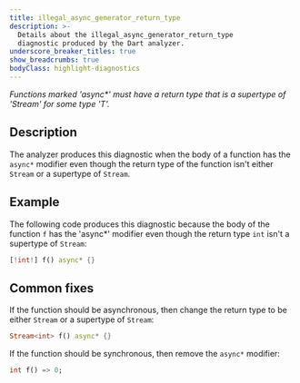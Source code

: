 ```yaml
---
title: illegal_async_generator_return_type
description: >-
  Details about the illegal_async_generator_return_type
  diagnostic produced by the Dart analyzer.
underscore_breaker_titles: true
show_breadcrumbs: true
bodyClass: highlight-diagnostics
---
```


_Functions marked 'async*' must have a return type that is a supertype of 'Stream<T>' for some type 'T'._

## Description

The analyzer produces this diagnostic when the body of a function has the
`async*` modifier even though the return type of the function isn't either
`Stream` or a supertype of `Stream`.

## Example

The following code produces this diagnostic because the body of the
function `f` has the 'async*' modifier even though the return type `int`
isn't a supertype of `Stream`:

```dart
[!int!] f() async* {}
```

## Common fixes

If the function should be asynchronous, then change the return type to be
either `Stream` or a supertype of `Stream`:

```dart
Stream<int> f() async* {}
```

If the function should be synchronous, then remove the `async*` modifier:

```dart
int f() => 0;
```
